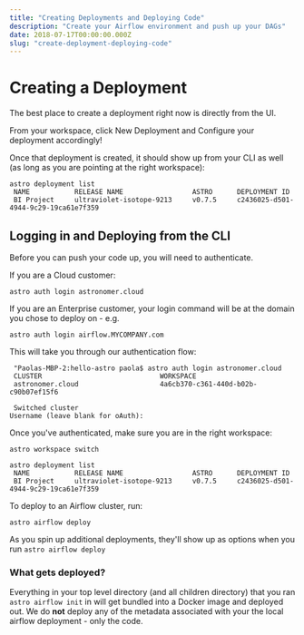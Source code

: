 ```yaml
---
title: "Creating Deployments and Deploying Code"
description: "Create your Airflow environment and push up your DAGs"
date: 2018-07-17T00:00:00.000Z
slug: "create-deployment-deploying-code"
---
```



# Creating a Deployment
The best place to create a deployment right now is directly from the UI.

From your workspace, click New Deployment and Configure your deployment accordingly!


Once that deployment is created, it should show up from your CLI as well (as long as you are pointing at the right workspace):

```
astro deployment list
 NAME           RELEASE NAME                 ASTRO      DEPLOYMENT ID                            
 BI Project     ultraviolet-isotope-9213     v0.7.5     c2436025-d501-4944-9c29-19ca61e7f359  
```

## Logging in and Deploying from the CLI

Before you can push your code up, you will need to authenticate.

If you are a Cloud customer:

```
astro auth login astronomer.cloud
```

If you are an Enterprise customer, your login command will be at the domain you chose to deploy on - e.g.

```
astro auth login airflow.MYCOMPANY.com
```

This will take you through our authentication flow:

```
 "Paolas-MBP-2:hello-astro paola$ astro auth login astronomer.cloud
 CLUSTER                             WORKSPACE                           
 astronomer.cloud                    4a6cb370-c361-440d-b02b-c90b07ef15f6

 Switched cluster
Username (leave blank for oAuth):
```

Once you've authenticated, make sure you are in the right workspace:

```
astro workspace switch
```

```
astro deployment list
 NAME           RELEASE NAME                 ASTRO      DEPLOYMENT ID                            
 BI Project     ultraviolet-isotope-9213     v0.7.5     c2436025-d501-4944-9c29-19ca61e7f359  
 ```

To deploy to an Airflow cluster, run:

```
astro airflow deploy
```

As you spin up additional deployments, they'll show up as options when you run `astro airflow deploy`

### What gets deployed?

Everything in your top level directory (and all children directory) that you ran `astro airflow init` in will get bundled into a Docker image and deployed out. We do **not** deploy any of the metadata associated with your the local airflow deployment - only the code.

